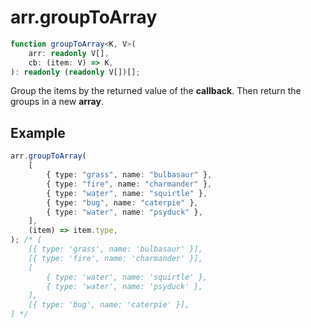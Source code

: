 # arr.groupToArray

```ts
function groupToArray<K, V>(
    arr: readonly V[],
    cb: (item: V) => K,
): readonly (readonly V[])[];
```

Group the items by the returned value of the **callback**. Then return the
groups in a new **array**.

## Example

```ts
arr.groupToArray(
    [
        { type: "grass", name: "bulbasaur" },
        { type: "fire", name: "charmander" },
        { type: "water", name: "squirtle" },
        { type: "bug", name: "caterpie" },
        { type: "water", name: "psyduck" },
    ],
    (item) => item.type,
); /* [
    [{ type: 'grass', name: 'bulbasaur' }],
    [{ type: 'fire', name: 'charmander' }],
    [
        { type: 'water', name: 'squirtle' },
        { type: 'water', name: 'psyduck' },
    ],
    [{ type: 'bug', name: 'caterpie' }],
] */
```
